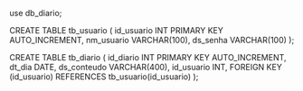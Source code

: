 
use db_diario;

CREATE TABLE tb_usuario (
    id_usuario INT PRIMARY KEY AUTO_INCREMENT,
    nm_usuario VARCHAR(100),
    ds_senha VARCHAR(100)
);


CREATE TABLE tb_diario (
    id_diario INT PRIMARY KEY AUTO_INCREMENT,
    dt_dia DATE,
    ds_conteudo VARCHAR(400),
    id_usuario INT,
    FOREIGN KEY (id_usuario) REFERENCES tb_usuario(id_usuario)
);
